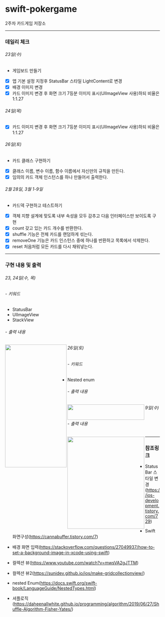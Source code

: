 # swift-pokergame

2주차 카드게임 저장소

------

### 데일리 체크

###### 23일(수)

- 게임보드 만들기

- [x] 앱 기본 설정 지정후 StatusBar 스타일 LightContent로 변경
- [x] 배경 이미지 변경
- [x] 카드 이미지 변경 후 화면 크기 7등분 이미지 표시(UIImageView 사용)하되 비율은 1:1.27

###### 24일(목)

- [x] 카드 이미지 변경 후 화면 크기 7등분 이미지 표시(UIImageView 사용)하되 비율은 1:1.27

###### 26일(토)

- 카드 클래스 구현하기
- [x] 클래스 이름, 변수 이름, 함수 이름에서 자신만의 규칙을 만든다.
- [x] 임의의 카드 객체 인스턴스를 하나 만들어서 출력한다.

###### 2월 28일, 3월 1-9일

- 카드덱 구현하고 테스트하기
- [x] 객체 지향 설계에 맞도록 내부 속성을 모두 감추고 다음 인터페이스만 보이도록 구현
- [x] count 갖고 있는 카드 개수를 반환한다.
- [x] shuffle 기능은 전체 카드를 랜덤하게 섞는다.
- [x] removeOne 기능은 카드 인스턴스 중에 하나를 반환하고 목록에서 삭제한다.
- [x] reset 처음처럼 모든 카드를 다시 채워넣는다.

------

### 구현 내용 및 출력

###### 23, 24일(수, 목)

###### - 키워드

- StatusBar
- UIImageView
- StackView

###### - 출력 내용

<img src = "https://user-images.githubusercontent.com/84652513/155471194-07b41b2c-e06b-445b-8b1a-e2b7c06d1004.png" width = "200" height = "400" align = "left"/>



###### 26일(토)

###### - 키워드

- Nested enum

###### - 출력 내용

<img src = "https://user-images.githubusercontent.com/84652513/155845386-945a3a32-8590-4160-a47a-555ea3a0d9a8.png" width = "250" height = "50" align = "left"/>



###### 9일(수)

###### - 출력 내용

<img src = "https://user-images.githubusercontent.com/84652513/157358876-0be51931-b240-4316-b478-4a73e2bd9bce.png" width = "250" height = "300" align = "left"/>

------

### 참조링크

- StatusBar 스타일 변경(https://ios-development.tistory.com/729)

- Swift 화면구성(https://cannabuffer.tistory.com/7)

- 배경 화면 입력(https://stackoverflow.com/questions/27049937/how-to-set-a-background-image-in-xcode-using-swift)

- 컬렉션 뷰(https://www.youtube.com/watch?v=mwsVA2gJTTM)

- 컬렉션 뷰2(https://sunidev.github.io/ios/make-gridcollectionview/)

- nested Enum(https://docs.swift.org/swift-book/LanguageGuide/NestedTypes.html)

- 셔플로직(https://daheenallwhite.github.io/programming/algorithm/2019/06/27/Shuffle-Algorithm-Fisher-Yates/)

  



